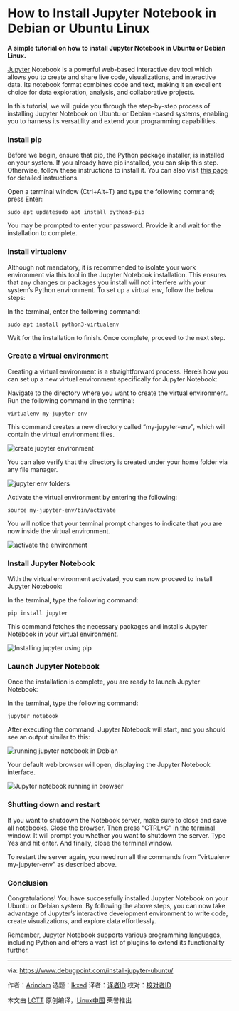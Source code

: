 [#]: subject: "How to Install Jupyter Notebook in Debian or Ubuntu Linux"
[#]: via: "https://www.debugpoint.com/install-jupyter-ubuntu/"
[#]: author: "Arindam https://www.debugpoint.com/author/admin1/"
[#]: collector: "lkxed"
[#]: translator: "geekpi"
[#]: reviewer: " "
[#]: publisher: " "
[#]: url: " "

How to Install Jupyter Notebook in Debian or Ubuntu Linux
======

**A simple tutorial on how to install Jupyter Notebook in Ubuntu or Debian Linux.**

[Jupyter][1] Notebook is a powerful web-based interactive dev tool which allows you to create and share live code, visualizations, and interactive data. Its notebook format combines code and text, making it an excellent choice for data exploration, analysis, and collaborative projects.

In this tutorial, we will guide you through the step-by-step process of installing Jupyter Notebook on Ubuntu or Debian -based systems, enabling you to harness its versatility and extend your programming capabilities.

### Install pip

Before we begin, ensure that pip, the Python package installer, is installed on your system. If you already have pip installed, you can skip this step. Otherwise, follow these instructions to install it. You can also visit [this page][2] for detailed instructions.

Open a terminal window (Ctrl+Alt+T) and type the following command; press Enter:

```
sudo apt updatesudo apt install python3-pip
```

You may be prompted to enter your password. Provide it and wait for the installation to complete.

### Install virtualenv

Although not mandatory, it is recommended to isolate your work environment via this tool in the Jupyter Notebook installation. This ensures that any changes or packages you install will not interfere with your system’s Python environment. To set up a virtual env, follow the below steps:

In the terminal, enter the following command:

```
sudo apt install python3-virtualenv
```

Wait for the installation to finish. Once complete, proceed to the next step.

### Create a virtual environment

Creating a virtual environment is a straightforward process. Here’s how you can set up a new virtual environment specifically for Jupyter Notebook:

Navigate to the directory where you want to create the virtual environment. Run the following command in the terminal:

```
virtualenv my-jupyter-env
```

This command creates a new directory called “my-jupyter-env”, which will contain the virtual environment files.

![create jupyter environment][3]

You can also verify that the directory is created under your home folder via any file manager.

![jupyter env folders][4]

Activate the virtual environment by entering the following:

```
source my-jupyter-env/bin/activate
```

You will notice that your terminal prompt changes to indicate that you are now inside the virtual environment.

![activate the environment][5]

### Install Jupyter Notebook

With the virtual environment activated, you can now proceed to install Jupyter Notebook:

In the terminal, type the following command:

```
pip install jupyter
```

This command fetches the necessary packages and installs Jupyter Notebook in your virtual environment.

![Installing jupyter using pip][6]

### Launch Jupyter Notebook

Once the installation is complete, you are ready to launch Jupyter Notebook:

In the terminal, type the following command:

```
jupyter notebook
```

After executing the command, Jupyter Notebook will start, and you should see an output similar to this:

![running jupyter notebook in Debian][7]

Your default web browser will open, displaying the Jupyter Notebook interface.

![Jupyter notebook running in browser][8]

### Shutting down and restart

If you want to shutdown the Notebook server, make sure to close and save all notebooks. Close the browser. Then press “CTRL+C” in the terminal window. It will prompt you whether you want to shutdown the server. Type Yes and hit enter. And finally, close the terminal window.

To restart the server again, you need run all the commands from “virtualenv my-jupyter-env” as described above.

### Conclusion

Congratulations! You have successfully installed Jupyter Notebook on your Ubuntu or Debian system. By following the above steps, you can now take advantage of Jupyter’s interactive development environment to write code, create visualizations, and explore data effortlessly.

Remember, Jupyter Notebook supports various programming languages, including Python and offers a vast list of plugins to extend its functionality further.

--------------------------------------------------------------------------------

via: https://www.debugpoint.com/install-jupyter-ubuntu/

作者：[Arindam][a]
选题：[lkxed][b]
译者：[译者ID](https://github.com/译者ID)
校对：[校对者ID](https://github.com/校对者ID)

本文由 [LCTT](https://github.com/LCTT/TranslateProject) 原创编译，[Linux中国](https://linux.cn/) 荣誉推出

[a]: https://www.debugpoint.com/author/admin1/
[b]: https://github.com/lkxed/
[1]: https://jupyter.org/
[2]: https://www.debugpoint.com/pip-command-not-found/
[3]: https://www.debugpoint.com/wp-content/uploads/2023/07/create-jupyter-environment.jpg
[4]: https://www.debugpoint.com/wp-content/uploads/2023/07/jupyter-env-folders.jpg
[5]: https://www.debugpoint.com/wp-content/uploads/2023/07/active-the-environment.jpg
[6]: https://www.debugpoint.com/wp-content/uploads/2023/07/Installing-jupyter-using-pip.jpg
[7]: https://www.debugpoint.com/wp-content/uploads/2023/07/running-jupyter-notebook-in-Debian.jpg
[8]: https://www.debugpoint.com/wp-content/uploads/2023/07/Jupyter-notebook-running-in-browser.jpg
